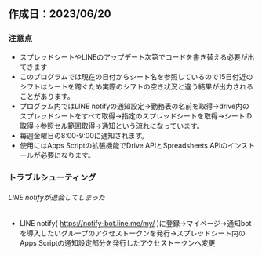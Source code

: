 ## 作成日：2023/06/20
### 注意点
- スプレッドシートやLINEのアップデート次第でコードを書き替える必要が出てきます
- このプログラムでは現在の日付からシート名を参照しているので15日付近のシフトはシートを跨ぐため実際のシフトの空き状況と違う結果が出力されることがあります。
- プログラム内ではLINE notifyの通知設定->勤務表の名前を取得->drive内のスプレッドシートをすべて取得->指定のスプレッドシートを取得->シートID取得->参照セル範囲取得->通知という流れになっています。
- 毎週金曜日の8:00-9:00に通知されます。
- 使用にはApps Scriptの拡張機能でDrive APIとSpreadsheets APIのインストールが必要になります。
### トラブルシューティング
###### LINE notifyが退会してしまった
- LINE notify( https://notify-bot.line.me/my/ )に登録->マイページ->通知botを導入したいグループのアクセストークンを発行->スプレッドシート内のApps Scriptの通知設定部分を発行したアクセストークンへ変更
